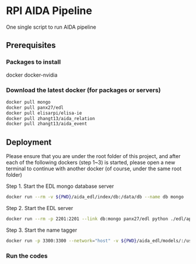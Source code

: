 # RPI AIDA Pipeline
One single script to run AIDA pipeline

## Prerequisites
### Packages to install
docker
docker-nvidia
### Download the latest docker (for packages or servers)
```bash
docker pull mongo
docker pull panx27/edl
docker pull elisarpi/elisa-ie
docker pull zhangt13/aida_relation
docker pull zhangt13/aida_event
```
## Deployment
Please ensure that you are under the root folder of this project, and after each of the following dockers (step 1~3) is started, please open a new terminal to continue with another docker (of course, under the same root folder)

Step 1. Start the EDL mongo database server
```bash
docker run --rm -v ${PWD}/aida_edl/index/db:/data/db --name db mongo
```

Step 2. Start the EDL server
```bash
docker run --rm -p 2201:2201 --link db:mongo panx27/edl python ./edl/api/web.py 2201
```

Step 3. Start the name tagger
```bash
docker run -p 3300:3300 --network="host" -v ${PWD}/aida_edl/models/:/usr/src/app/data/name_tagger/pytorch_models -ti elisarpi/elisa-ie /usr/src/app/lorelei_demo/run.py --preload --in_domain
```
### Run the codes
